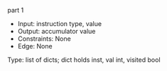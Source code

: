 part 1

- Input: instruction type, value
- Output: accumulator value
- Constraints: None
- Edge: None


Type:
list of dicts; dict holds inst, val int, visited bool